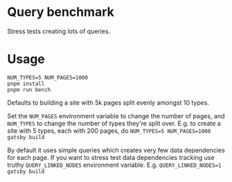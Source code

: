 # Query benchmark

Stress tests creating lots of queries.

# Usage

```shell
NUM_TYPES=5 NUM_PAGES=1000
pnpm install
pnpm run bench
```

Defaults to building a site with 5k pages split evenly amongst 10 types.

Set the `NUM_PAGES` environment variable to change the number of pages, and `NUM_TYPES` to change the number of types they're split over. E.g. to create a site with 5 types, each with 200 pages, do `NUM_TYPES=5 NUM_PAGES=1000 gatsby build`

By default it uses simple queries which creates very few data dependencies for each page. If you want to stress test data dependencies tracking use truthy `QUERY_LINKED_NODES` environment variable. E.g. `QUERY_LINKED_NODES=1 gatsby build`
